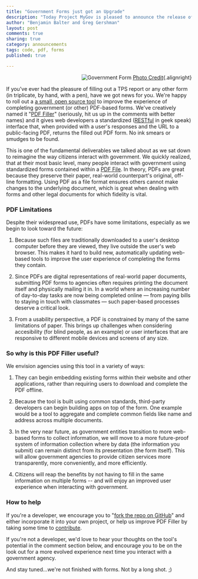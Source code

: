 ```yaml
---
title: "Government Forms just got an Upgrade"
description: "Today Project MyGov is pleased to announce the release of a small, open source tool to improve the experience of completing government (or other) PDF-based forms"
author: "Benjamin Balter and Greg Gershman"
layout: post
comments: true
sharing: true
category: announcements
tags: code, pdf, forms
published: true

---
```


<div class="alignright" markdown="1" style="text-align:right;">

![Government Form](http://presidential-innovation-fellows.github.com/mygov/images/content/passport.jpg)
[Photo Credit](http://www.flickr.com/photos/blmurch/4262786267/){.alignright}

</div>

If you've ever had the pleasure of filling out a TPS report or any other form (in triplicate, by hand, with a pen), have we got news for you. We're happy to roll out a [a small, open source tool](https://github.com/GSA-OCSIT/pdf-filler) to improve the experience of completing government (or other) PDF-based forms. We've creatively named it "[PDF Filler](https://github.com/GSA-OCSIT/pdf-filler)" (seriously, hit us up in the comments with better names) and it gives web developers a standardized ([RESTful](http://en.wikipedia.org/wiki/Representational_state_transfer) in geek speak) interface that, when provided with a user's responses and the URL to a public-facing PDF, returns the filled out PDF form. No ink smears or smudges to be found.

This is one of the fundamental deliverables we talked about as we sat down to reimagine the way citizens interact with government. We quickly realized, that at their most basic level, many people interact with government using standardized forms contained within a [PDF File](http://en.wikipedia.org/wiki/Portable_Document_Format). In theory, PDFs are great because they preserve their paper, real-world counterpart's original, off-line formatting. Using PDF as a file format ensures others cannot make changes to the underlying document, which is great when dealing with forms and other legal documents for which fidelity is vital.

### PDF Limitations

Despite their widespread use, PDFs have some limitations, especially as we begin to look toward the future:

1. Because such files are traditionally downloaded to a user's desktop computer before they are viewed, they live outside the user's web browser. This makes it hard to build new, automatically updating web-based tools to improve the user experience of completing the forms they contain.

2. Since PDFs are digital representations of real-world paper documents, submitting PDF forms to agencies often requires printing the document itself and physically mailing it in. In a world where an increasing number of day-to-day tasks are now being completed online — from paying bills to staying in touch with classmates — such paper-based processes deserve a critical look.

3. From a usability perspective, a PDF is constrained by many of the same limitations of paper. This brings up challenges when considering accesibility (for blind people, as an example) or user interfaces that are responsive to different mobile devices and screens of any size. 

### So why is this PDF Filler useful?

We envision agencies using this tool in a variety of ways:

1. They can begin embedding existing forms within their website and other applications, rather than requiring users to download and complete the PDF offline. 

2. Because the tool is built using common standards, third-party developers can begin building apps on top of the form. One example would be a tool to aggregate and complete common fields like name and address across multiple documents.

3. In the very near future, as government entities transition to more web-based forms to collect information, we will move to a more future-proof system of information collection where by data (the information you submit) can remain distinct from its presentation (the form itself). This will allow government agencies to provide citizen services more transparently, more conveniently, and more efficiently.

4. Citizens will reap the benefits by not having to fill in the same information on multiple forms -- and will enjoy an improved user experience when interacting with government.

### How to help

If you're a developer, we encourage you to "[fork the repo on GitHub](https://github.com/GSA-OCSIT/pdf-filler)" and either incorporate it into your own project, or help us improve PDF Filler by taking some time to [contribute](https://github.com/GSA-OCSIT/pdf-filler#contributing).

If you're not a developer, we'd love to hear your thoughts on the tool's potential in the comment section below, and encourage you to be on the look out for a more evolved experience next time you interact with a government agency.

And stay tuned...we're not finished with forms. Not by a long shot. ;)